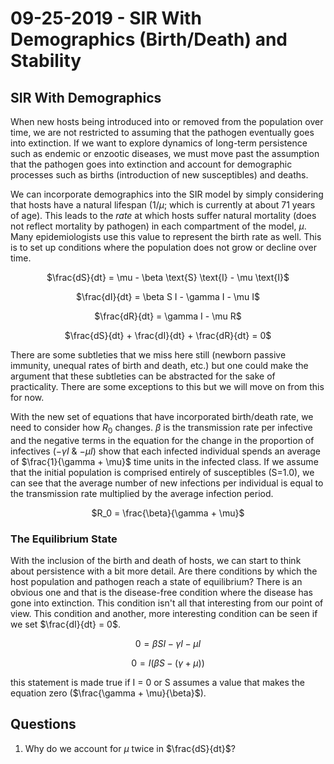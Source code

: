 # 09-25-2019 - SIR With Demographics (Birth/Death) and Stability

## SIR With Demographics

When new hosts being introduced into or removed from the population over time, we are not restricted to assuming that the pathogen eventually goes into extinction. If we want to explore dynamics of long-term persistence such as endemic or enzootic diseases, we must move past the assumption that the pathogen goes into extinction and account for demographic processes such as births (introduction of new susceptibles) and deaths. 

We can incorporate demographics into the SIR model by simply considering that hosts have a natural lifespan ($1/\mu$; which is currently at about 71 years of age). This leads to the *rate* at which hosts suffer natural mortality (does not reflect mortality by pathogen) in each compartment of the model, $\mu$. Many epidemiologists use this value to represent the birth rate as well. This is to set up conditions where the population does not grow or decline over time.

<center>
  
$\frac{dS}{dt} = \mu - \beta \text{S} \text{I} - \mu \text{I}$

$\frac{dI}{dt} = \beta S I - \gamma I - \mu I$

$\frac{dR}{dt} = \gamma I - \mu R$

$\frac{dS}{dt} + \frac{dI}{dt} + \frac{dR}{dt} = 0$

</center>

There are some subtleties that we miss here still (newborn passive immunity, unequal rates of birth and death, etc.) but one could make the argument that these subtleties can be abstracted for the sake of practicality. There are some exceptions to this but we will move on from this for now. 

With the new set of equations that have incorporated birth/death rate, we need to consider how $R_0$ changes. $\beta$ is the transmission rate per infective and the negative terms in the equation for the change in the proportion of infectives ($-\gamma I$ & $-\mu I$) show that each infected individual spends an average of $\frac{1}{\gamma + \mu}$ time units in the infected class. If we assume that the initial population is comprised entirely of susceptibles (S=1.0), we can see that the average number of new infections per individual is equal to the transmission rate multiplied by the average infection period.

<center>

$R_0 = \frac{\beta}{\gamma + \mu}$

</center>

### The Equilibrium State

With the inclusion of the birth and death of hosts, we can start to think about persistence with a bit more detail. Are there conditions by which the host population and pathogen reach a state of equilibrium? There is an obvious one and that is the disease-free condition where the disease has gone into extinction. This condition isn't all that interesting from our point of view. This condition and another, more interesting condition can be seen if we set $\frac{dI}{dt} = 0$. 

<center>

$0 = \beta S I - \gamma I - \mu I$

$0 = I (\beta S - (\gamma + \mu))$

</center>

this statement is made true if I = 0 or S assumes a value that makes the equation zero ($\frac{\gamma + \mu}{\beta}$).


## Questions

1. Why do we account for $\mu$ twice in $\frac{dS}{dt}$?
